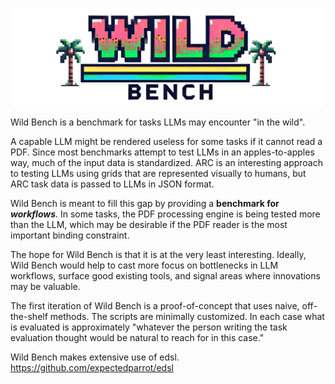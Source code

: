 <p align="center"><img src="logo.png" alt="Wild Bench" width="500"></p>

Wild Bench is a benchmark for tasks LLMs may encounter "in the wild".

A capable LLM might be rendered useless for some tasks if it cannot read a PDF. Since most benchmarks attempt to test LLMs in an apples-to-apples way, much of the input data is standardized. ARC is an interesting approach to testing LLMs using grids that are represented visually to humans, but ARC task data is passed to LLMs in JSON format. 

Wild Bench is meant to fill this gap by providing a **benchmark for _workflows_**. In some tasks, the PDF processing engine is being tested more than the LLM, which may be desirable if the PDF reader is the most important binding constraint.

The hope for Wild Bench is that it is at the very least interesting. Ideally, Wild Bench would help to cast more focus on bottlenecks in LLM workflows, surface good existing tools, and signal areas where innovations may be valuable.

The first iteration of Wild Bench is a proof-of-concept that uses naive, off-the-shelf methods. The scripts are minimally customized. In each case what is evaluated is approximately "whatever the person writing the task evaluation thought would be natural to reach for in this case." 
 
Wild Bench makes extensive use of edsl. https://github.com/expectedparrot/edsl
